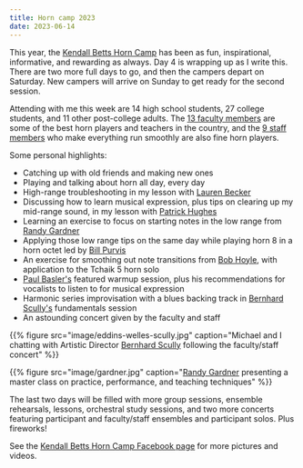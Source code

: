 ```yaml
---
title: Horn camp 2023
date: 2023-06-14
---
```


This year, the [Kendall Betts Horn Camp](https://horncamp.org) has been as fun, inspirational, informative, and rewarding as always. Day 4 is wrapping up as I write this. There are two more full days to go, and then the campers depart on Saturday. New campers will arrive on Sunday to get ready for the second session.

Attending with me this week are 14 high school students, 27 college students, and 11 other post-college adults. The [13 faculty members](https://horncamp.org/faculty) are some of the best horn players and teachers in the country, and the [9 staff members](https://horncamp.org/staff) who make everything run smoothly are also fine horn players.

Some personal highlights:

- Catching up with old friends and making new ones
- Playing and talking about horn all day, every day
- High-range troubleshooting in my lesson with [Lauren Becker](https://horncamp.org/faculty/lauren-becker)
- Discussing how to learn musical expression, plus tips on clearing up my mid-range sound, in my lesson with [Patrick Hughes](https://horncamp.org/faculty/patrick-hughes)
- Learning an exercise to focus on starting notes in the low range from [Randy Gardner](https://horncamp.org/faculty/randy-gardner)
- Applying those low range tips on the same day while playing horn 8 in a horn octet led by [Bill Purvis](https://horncamp.org/faculty/william-purvis)
- An exercise for smoothing out note transitions from [Bob Hoyle](https://horncamp.org/faculty/robert-hoyle), with application to the Tchaik 5 horn solo
- [Paul Basler's](https://horncamp.org/faculty/paul-basler) featured warmup session, plus his recommendations for vocalists to listen to for musical expression
- Harmonic series improvisation with a blues backing track in [Bernhard Scully's](https://horncamp.org/faculty/bernhard-scully) fundamentals session
- An astounding concert given by the faculty and staff

{{% figure
  src="image/eddins-welles-scully.jpg" 
  caption="Michael and I chatting with Artistic Director [Bernhard Scully](https://horncamp.org/bernhard-scully) following the faculty/staff concert"
%}}

{{% figure
  src="image/gardner.jpg" 
  caption="[Randy Gardner](https://horncamp.org/faculty/randy-gardner) presenting a master class on practice, performance, and teaching techniques"
%}}

The last two days will be filled with more group sessions, ensemble rehearsals, lessons, orchestral study sessions, and two more concerts featuring participant and faculty/staff ensembles and participant solos. Plus fireworks!

See the [Kendall Betts Horn Camp Facebook page](https://www.facebook.com/CormontMusic) for more pictures and videos.
